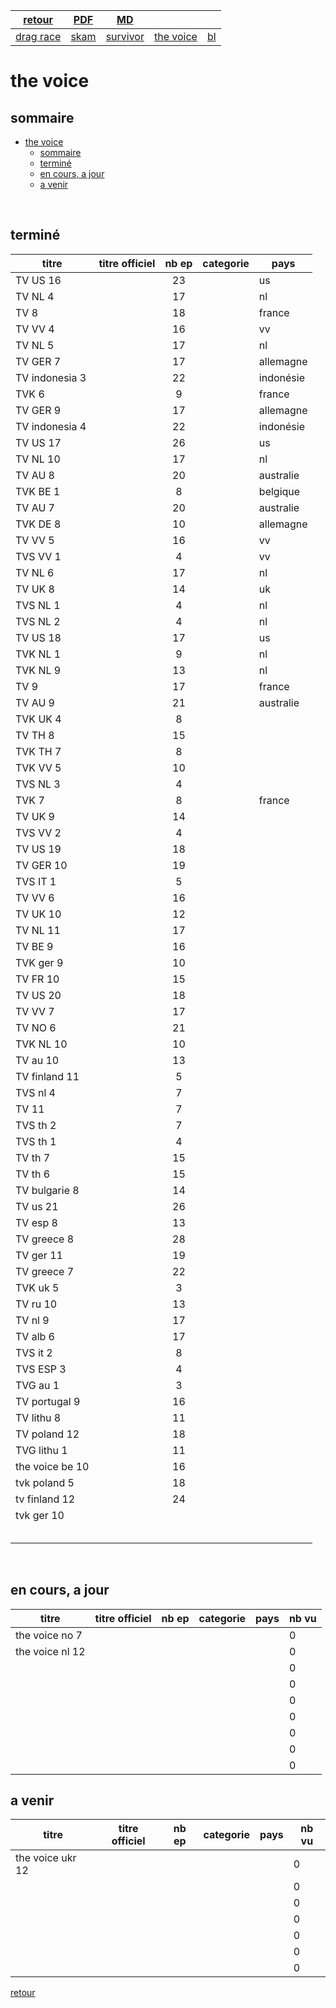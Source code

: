 
|[retour](./../index.html)|[PDF](./thevoice.pdf)|[MD](./thevoice.md)|||
| --- | --- | :---: | --- | --- |
|[drag race](./dragrace.html)|[skam](./skam.html)|[survivor](./survivor.html)|[the voice](./thevoice.html)|[bl](./../bl/bl.html)|

# the voice

## sommaire
- [the voice](#the-voice)
  - [sommaire](#sommaire)
  - [terminé](#terminé)
  - [en cours, a jour](#en-cours-a-jour)
  - [a venir](#a-venir)

<div style="page-break-after: always; visibility: hidden"> 
\pagebreak 
</div>

## terminé
 
|titre|titre officiel|nb ep|categorie|pays|
| --- | --- | :---: | --- | --- |
|TV US 16||23||us|
|TV NL 4||17||nl|
|TV 8||18||france|
|TV VV 4||16||vv|
|TV NL 5||17||nl|
|TV GER 7||17||allemagne|
|TV indonesia 3||22||indonésie|
|TVK 6||9||france|
|TV GER 9||17||allemagne|
|TV indonesia 4||22||indonésie|
|TV US 17||26||us|
|TV NL 10||17||nl|
|TV AU 8||20||australie|
|TVK BE 1||8||belgique|
|TV AU 7||20||australie|
|TVK DE 8||10||allemagne|
|TV VV 5||16||vv|
|TVS VV 1||4||vv|
|TV NL 6||17||nl|
|TV UK 8||14||uk|
|TVS NL 1||4||nl|
|TVS NL 2||4||nl|
|TV US 18||17||us|
|TVK NL 1||9||nl|
|TVK NL 9||13||nl|
|TV 9||17||france|
|TV AU 9||21||australie|
|TVK UK 4||8|||
|TV TH 8||15|||
|TVK TH 7||8|||
|TVK VV 5||10|||
|TVS NL 3||4|||
|TVK 7||8||france|
|TV UK 9||14|||
|TVS VV 2||4|||
|TV US 19||18|||
|TV GER 10||19|||
|TVS IT 1||5|||
|TV VV 6||16|||
|TV UK 10||12|||<!--  -->
|TV NL 11||17|||<!--  -->
|TV BE 9||16|||<!--  -->
|TVK ger 9||10|||<!--  -->
|TV FR 10||15|||<!--  -->
|TV US 20||18|||<!--  -->
|TV VV 7||17|||<!--  -->
|TV NO 6||21|||<!--  -->
|TVK NL 10||10|||<!--  -->
|TV au 10||13|||<!--  -->
|TV finland 11||5|||<!--  -->
|TVS nl 4||7|||<!--  -->
|TV 11||7|||<!--  -->
|TVS th 2||7|||<!--  -->
|TVS th 1||4|||<!--  -->
|TV th 7||15|||<!--  -->
|TV th 6||15|||<!--  -->
|TV bulgarie 8||14|||<!--  -->
|TV us 21||26|||<!--  -->
|TV esp 8||13|||<!--  -->
|TV greece 8||28|||<!--  -->
|TV ger 11||19|||<!--  -->
|TV greece 7||22|||<!--  -->
|TVK uk 5||3|||<!--  -->
|TV ru 10||13|||<!--  -->
|TV nl 9||17|||<!--  -->
|TV alb 6||17|||<!--  -->
|TVS it 2||8|||<!--  -->
|TVS ESP 3||4|||0|<!--  -->
|TVG au 1||3|||<!--  -->
|TV portugal 9||16|||<!--  -->
|TV lithu 8||11|||<!--  -->
|TV poland 12||18|||<!--  -->
|TVG lithu 1||11|||<!-- 2/2/22 - 14/3-->
|the voice be 10||16|||<!--  -->
|tvk poland 5||18|||<!--  -->
|tv finland 12||24|||<!-- 28/1/22 - 29/4 -->
|tvk ger 10|||||<!-- 4/3 - 7/5-->
||||||<!--  -->
||||||<!--  -->
||||||<!--  -->
||||||<!--  -->
||||||<!--  -->


<div style="page-break-after: always; visibility: hidden"> 
\pagebreak 
</div>

## en cours, a jour
 
|titre|titre officiel|nb ep|categorie|pays|nb vu|
| --- | --- | :---: | --- | --- | --- |
|the voice no 7|||||0|<!--  -->
|the voice nl 12|||||0|<!--  -->
||||||0|<!--  -->
||||||0|<!--  -->
||||||0|<!--  -->
||||||0|<!--  -->
||||||0|<!--  -->
||||||0|<!--  -->
||||||0|<!--  -->


## a venir
 
|titre|titre officiel|nb ep|categorie|pays|nb vu|
| --- | --- | :---: | --- | --- | --- |
|the voice ukr 12|||||0|<!--  -->
||||||0|<!--  -->
||||||0|<!--  -->
||||||0|<!--  -->
||||||0|<!--  -->
||||||0|<!--  -->
||||||0|<!--  -->

[retour](./../index.html)
